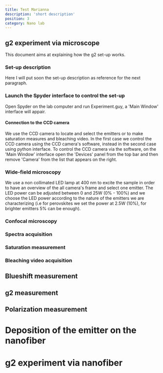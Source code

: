 ```yaml
---
title: Test Marianna
description: 'short description'
position: 3
category: Nano lab 
---
```


## g2 experiment via microscope

  This document aims at explaining how the g2 set-up works. 

### Set-up description 

Here I will put soon the set-up description as reference for the next paragraph. 

### Launch the Spyder interface to control the set-up 

Open Spyder on the lab computer and run Experiment.guy, a 'Main Window' interface will appair. 

#### Connection to the CCD camera 
We use the CCD camera to locate and select the emitters or to make saturation measures and bleaching video.
In the first case we control the CCD camera using the CCD camera's software, instead in the second case using python interface. 
To control the CCD camera via the software, on the 'Main Window' interface open the 'Devices' panel from the top bar and then remove 'Camera' from the list that appears on the right. 

### Wide-field microscopy 

We use a non collimated LED lamp at 400 nm to excite the sample in order to have an overview of the all camera's frame and select one emitter. The LED power can be adjusted between 0 and 25W (0% - 100%) and we choose the LED power according to the nature of the emitters we are characterizing (i.e for perovskites we set the power at 2.5W (10%), for brighter emitters 5% can be enough). 

 


### Confocal microscopy 

### Spectra acquisition 

### Saturation measurement 

### Bleaching video acquisition 

## Blueshift measurement 

## g2 measurement 

## Polarization measurement 

# Deposition of the emitter on the nanofiber 

# g2 experiment via nanofiber 





